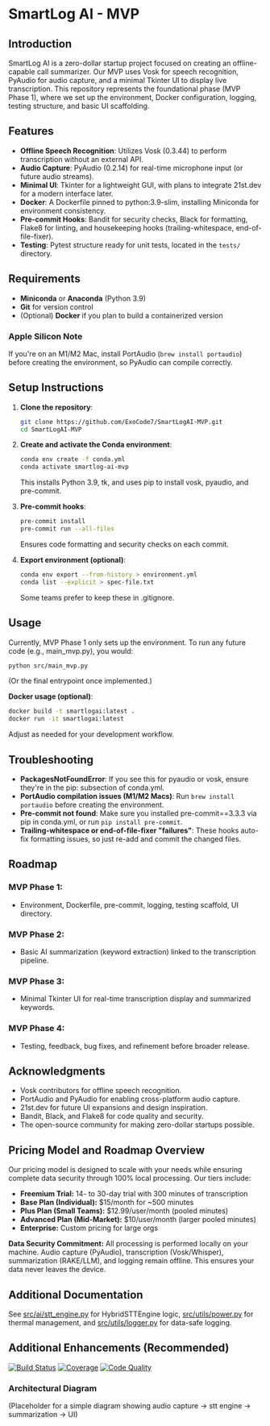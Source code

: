 # SmartLog AI - MVP

## Introduction
SmartLog AI is a zero-dollar startup project focused on creating an offline-capable call summarizer. Our MVP uses Vosk for speech recognition, PyAudio for audio capture, and a minimal Tkinter UI to display live transcription. This repository represents the foundational phase (MVP Phase 1), where we set up the environment, Docker configuration, logging, testing structure, and basic UI scaffolding.

## Features
- **Offline Speech Recognition**: Utilizes Vosk (0.3.44) to perform transcription without an external API.
- **Audio Capture**: PyAudio (0.2.14) for real-time microphone input (or future audio streams).
- **Minimal UI**: Tkinter for a lightweight GUI, with plans to integrate 21st.dev for a modern interface later.
- **Docker**: A Dockerfile pinned to python:3.9-slim, installing Miniconda for environment consistency.
- **Pre-commit Hooks**: Bandit for security checks, Black for formatting, Flake8 for linting, and housekeeping hooks (trailing-whitespace, end-of-file-fixer).
- **Testing**: Pytest structure ready for unit tests, located in the `tests/` directory.

## Requirements
- **Miniconda** or **Anaconda** (Python 3.9)
- **Git** for version control
- (Optional) **Docker** if you plan to build a containerized version

### Apple Silicon Note
If you're on an M1/M2 Mac, install PortAudio (`brew install portaudio`) before creating the environment, so PyAudio can compile correctly.

## Setup Instructions

1. **Clone the repository**:
   ```bash
   git clone https://github.com/ExoCode7/SmartLogAI-MVP.git
   cd SmartLogAI-MVP
   ```

2. **Create and activate the Conda environment**:
   ```bash
   conda env create -f conda.yml
   conda activate smartlog-ai-mvp
   ```
   This installs Python 3.9, tk, and uses pip to install vosk, pyaudio, and pre-commit.

3. **Pre-commit hooks**:
   ```bash
   pre-commit install
   pre-commit run --all-files
   ```
   Ensures code formatting and security checks on each commit.

4. **Export environment (optional)**:
   ```bash
   conda env export --from-history > environment.yml
   conda list --explicit > spec-file.txt
   ```
   Some teams prefer to keep these in .gitignore.

## Usage
Currently, MVP Phase 1 only sets up the environment. To run any future code (e.g., main_mvp.py), you would:

```bash
python src/main_mvp.py
```
(Or the final entrypoint once implemented.)

**Docker usage (optional)**:
```bash
docker build -t smartlogai:latest .
docker run -it smartlogai:latest
```
Adjust as needed for your development workflow.

## Troubleshooting
- **PackagesNotFoundError**: If you see this for pyaudio or vosk, ensure they're in the pip: subsection of conda.yml.
- **PortAudio compilation issues (M1/M2 Macs)**: Run `brew install portaudio` before creating the environment.
- **Pre-commit not found**: Make sure you installed pre-commit==3.3.3 via pip in conda.yml, or run `pip install pre-commit`.
- **Trailing-whitespace or end-of-file-fixer "failures"**: These hooks auto-fix formatting issues, so just re-add and commit the changed files.

## Roadmap
### MVP Phase 1:
- Environment, Dockerfile, pre-commit, logging, testing scaffold, UI directory.

### MVP Phase 2:
- Basic AI summarization (keyword extraction) linked to the transcription pipeline.

### MVP Phase 3:
- Minimal Tkinter UI for real-time transcription display and summarized keywords.

### MVP Phase 4:
- Testing, feedback, bug fixes, and refinement before broader release.

## Acknowledgments
- Vosk contributors for offline speech recognition.
- PortAudio and PyAudio for enabling cross-platform audio capture.
- 21st.dev for future UI expansions and design inspiration.
- Bandit, Black, and Flake8 for code quality and security.
- The open-source community for making zero-dollar startups possible.

## Pricing Model and Roadmap Overview

Our pricing model is designed to scale with your needs while ensuring complete data security through 100% local processing. Our tiers include:

- **Freemium Trial:** 14- to 30-day trial with 300 minutes of transcription
- **Base Plan (Individual):** $15/month for ~500 minutes
- **Plus Plan (Small Teams):** $12.99/user/month (pooled minutes)
- **Advanced Plan (Mid-Market):** $10/user/month (larger pooled minutes)
- **Enterprise:** Custom pricing for large orgs

**Data Security Commitment:**
All processing is performed locally on your machine. Audio capture (PyAudio), transcription (Vosk/Whisper), summarization (RAKE/LLM), and logging remain offline. This ensures your data never leaves the device.

## Additional Documentation

See [src/ai/stt_engine.py](src/ai/stt_engine.py) for HybridSTTEngine logic, [src/utils/power.py](src/utils/power.py) for thermal management, and [src/utils/logger.py](src/utils/logger.py) for data-safe logging.

## Additional Enhancements (Recommended)

[![Build Status](https://img.shields.io/badge/build-passing-brightgreen)](#)
[![Coverage](https://img.shields.io/badge/coverage-80%25-yellow)](#)
[![Code Quality](https://img.shields.io/badge/code%20quality-A-blue)](#)

### Architectural Diagram
(Placeholder for a simple diagram showing audio capture -> stt engine -> summarization -> UI)
